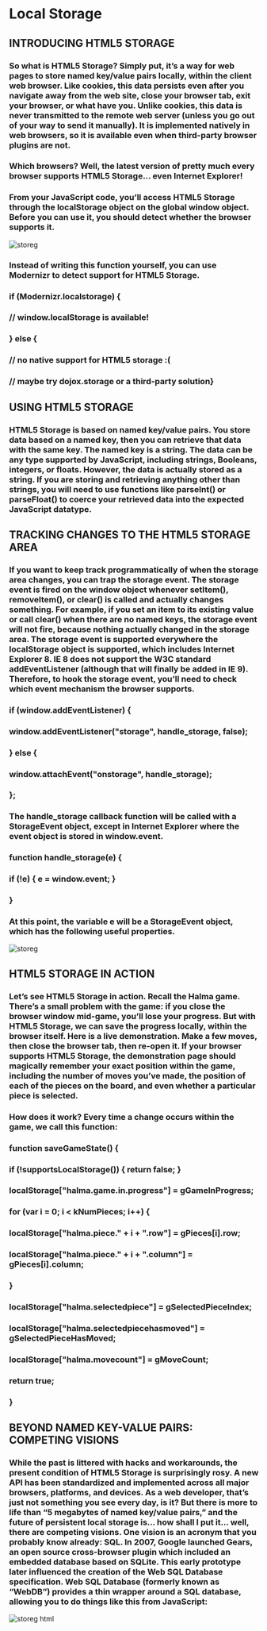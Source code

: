 # Local Storage

## INTRODUCING HTML5 STORAGE

### So what is HTML5 Storage? Simply put, it’s a way for web pages to store named key/value pairs locally, within the client web browser. Like cookies, this data persists even after you navigate away from the web site, close your browser tab, exit your browser, or what have you. Unlike cookies, this data is never transmitted to the remote web server (unless you go out of your way to send it manually). It is implemented natively in web browsers, so it is available even when third-party browser plugins are not.

### Which browsers? Well, the latest version of pretty much every browser supports HTML5 Storage… even Internet Explorer!
### From your JavaScript code, you’ll access HTML5 Storage through the localStorage object on the global window object. Before you can use it, you should detect whether the browser supports it.
![storeg](https://user-images.githubusercontent.com/70091044/93810408-49478680-fc57-11ea-8586-00800e5c5f24.PNG)

### Instead of writing this function yourself, you can use Modernizr to detect support for HTML5 Storage.

### if (Modernizr.localstorage) {
### // window.localStorage is available!
### } else {
###  // no native support for HTML5 storage :(
###  // maybe try dojox.storage or a third-party solution}



## USING HTML5 STORAGE

### HTML5 Storage is based on named key/value pairs. You store data based on a named key, then you can retrieve that data with the same key. The named key is a string. The data can be any type supported by JavaScript, including strings, Booleans, integers, or floats. However, the data is actually stored as a string. If you are storing and retrieving anything other than strings, you will need to use functions like parseInt() or parseFloat() to coerce your retrieved data into the expected JavaScript datatype.



## TRACKING CHANGES TO THE HTML5 STORAGE AREA


### If you want to keep track programmatically of when the storage area changes, you can trap the storage event. The storage event is fired on the window object whenever setItem(), removeItem(), or clear() is called and actually changes something. For example, if you set an item to its existing value or call clear() when there are no named keys, the storage event will not fire, because nothing actually changed in the storage area. The storage event is supported everywhere the localStorage object is supported, which includes Internet Explorer 8. IE 8 does not support the W3C standard addEventListener (although that will finally be added in IE 9). Therefore, to hook the storage event, you’ll need to check which event mechanism the browser supports. 

### if (window.addEventListener) {
### window.addEventListener("storage", handle_storage, false);
### } else {
###  window.attachEvent("onstorage", handle_storage);
### };
### The handle_storage callback function will be called with a StorageEvent object, except in Internet Explorer where the event object is stored in window.event.

### function handle_storage(e) {
###  if (!e) { e = window.event; }
### }
### At this point, the variable e will be a StorageEvent object, which has the following useful properties.
![storeg](https://user-images.githubusercontent.com/70091044/93810408-49478680-fc57-11ea-8586-00800e5c5f24.PNG)
## HTML5 STORAGE IN ACTION
### Let’s see HTML5 Storage in action. Recall the Halma game. There’s a small problem with the game: if you close the browser window mid-game, you’ll lose your progress. But with HTML5 Storage, we can save the progress locally, within the browser itself. Here is a live demonstration. Make a few moves, then close the browser tab, then re-open it. If your browser supports HTML5 Storage, the demonstration page should magically remember your exact position within the game, including the number of moves you’ve made, the position of each of the pieces on the board, and even whether a particular piece is selected.

### How does it work? Every time a change occurs within the game, we call this function:

### function saveGameState() {
###    if (!supportsLocalStorage()) { return false; }
###    localStorage["halma.game.in.progress"] = gGameInProgress;
###    for (var i = 0; i < kNumPieces; i++) {
###	localStorage["halma.piece." + i + ".row"] = gPieces[i].row;
###	localStorage["halma.piece." + i + ".column"] = gPieces[i].column;
###    }
###    localStorage["halma.selectedpiece"] = gSelectedPieceIndex;
###    localStorage["halma.selectedpiecehasmoved"] = gSelectedPieceHasMoved;
###    localStorage["halma.movecount"] = gMoveCount;
###    return true;
### }


## BEYOND NAMED KEY-VALUE PAIRS: COMPETING VISIONS
### While the past is littered with hacks and workarounds, the present condition of HTML5 Storage is surprisingly rosy. A new API has been standardized and implemented across all major browsers, platforms, and devices. As a web developer, that’s just not something you see every day, is it? But there is more to life than “5 megabytes of named key/value pairs,” and the future of persistent local storage is… how shall I put it… well, there are competing visions. One vision is an acronym that you probably know already: SQL. In 2007, Google launched Gears, an open source cross-browser plugin which included an embedded database based on SQLite. This early prototype later influenced the creation of the Web SQL Database specification. Web SQL Database (formerly known as “WebDB”) provides a thin wrapper around a SQL database, allowing you to do things like this from JavaScript:

![storeg html](https://user-images.githubusercontent.com/70091044/93810124-dfc77800-fc56-11ea-8e82-27e02bd5d200.PNG)
